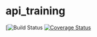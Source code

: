 # api_training

[![Build Status](https://github.com/Alexi911/api_training/actions/workflows/build.yml/badge.svg)
[![Coverage Status](https://codecov.io/gh/Alexi911/api_training/branch/main/graph/badge.svg)](https://codecov.io/gh/Alexi911/api_training)
